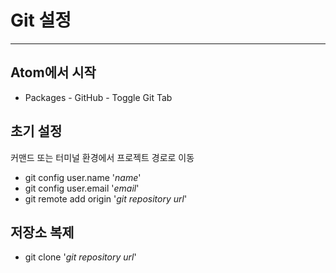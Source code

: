 # Git 설정
---

## Atom에서 시작
- Packages - GitHub - Toggle Git Tab

## 초기 설정
커맨드 또는 터미널 환경에서 프로젝트 경로로 이동
- git config user.name '*name*'
- git config user.email '*email*'
- git remote add origin '*git repository url*'

## 저장소 복제
- git clone '*git repository url*'

